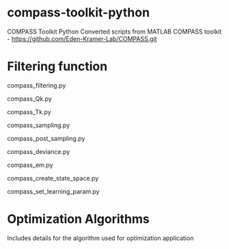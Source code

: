 # compass-toolkit-python
COMPASS Toolkit Python
Converted scripts from MATLAB COMPASS toolkit - https://github.com/Eden-Kramer-Lab/COMPASS.git
# Filtering function
compass_filtering.py

compass_Qk.py

compass_Tk.py 

compass_sampling.py

compass_post_sampling.py

compass_deviance.py

compass_em.py

compass_create_state_space.py

compass_set_learning_param.py

# Optimization Algorithms 

Includes details for the algorithm used for optimization application 
